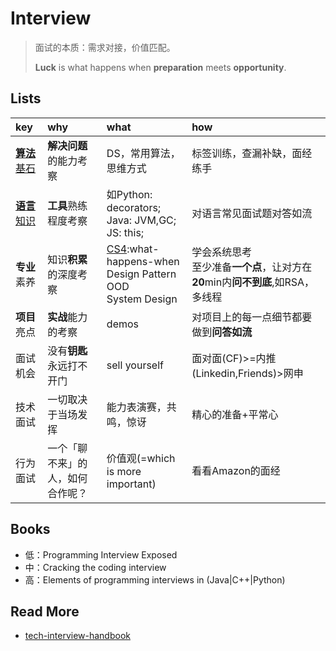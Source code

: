 # Interview

> 面试的本质：需求对接，价值匹配。 
> 
>  **Luck** is what happens when **preparation** meets **opportunity**.

## Lists 


|key|why|what|how|
|:--|:--|:--|:--|
|[**算法**基石](https://github.com/willwang-x/algorithms-with-illustrations)|**解决问题**的能力考察|DS，常用算法，思维方式|标签训练，查漏补缺，面经练手|
|[**语言**知识](https://github.com/willwang-x/coder-arms)|**工具**熟练程度考察|如Python: decorators; <br> Java: JVM,GC; <br> JS: this;|对语言常见面试题对答如流|
|**专业**素养|知识**积累**的深度考察|[CS4](https://github.com/willwang-x/cs-core-skills):what-happens-when<br>Design Pattern<br>OOD<br>System Design|学会系统思考 <br>至少准备**一个点**，让对方在**20**min内**问不到底**,如RSA，多线程|
|**项目**亮点|**实战**能力的考察|demos|对项目上的每一点细节都要做到**问答如流**|
|面试机会|没有**钥匙**永远打不开门|sell yourself|面对面(CF)>=内推(Linkedin,Friends)>网申|
|技术面试|一切取决于当场发挥|能力表演赛，共鸣，惊讶|精心的准备+平常心|
|行为面试|一个「聊不来」的人，如何合作呢？|价值观(=which is more important)|看看Amazon的面经|



## Books

* 低：Programming Interview Exposed
* 中：Cracking the coding interview
* 高：Elements of programming interviews in (Java|C++|Python)

## Read More 

* [tech-interview-handbook](https://github.com/yangshun/tech-interview-handbook)